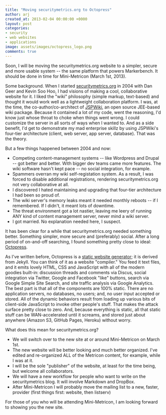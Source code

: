 ```yaml
---
title: "Moving securitymetrics.org to Octopress"
author: arj
created_at: 2013-02-04 00:00:00 +0000
layout: post
categories: 
- security
- web websites
- applications
image: assets/images/octopress_logo.png
comments: true
---
```

Soon, I will be moving the securitymetrics.org website to a simpler, secure and more usable system -- the same platform that powers Markerbench. It should be done in time for Mini-Metricon (March 1st, 2013).

<!-- more -->

Some background. When I started [securitymetrics.org](http://www.securitymetrics.org) in 2004 with Dan Geer and Kevin Soo Hoo, I had visions of making a cool, collaborative website for it. I liked the "wiki" philosophy (simple markup, text-based) and thought it would work well as a lightweight collaboration platform. I was, at the time, the co-author/co-architect of [JSPWiki](http://incubator.apache.org/jspwiki/), an open source JEE-based wiki package. Because it contained a lot of my code, went the reasoning, I'd know just whose throat to choke when things went wrong. I could customize the server in all sorts of ways when I wanted to. And as a side benefit, I'd get to demonstrate my mad enterprise skillz by using JSPWiki's four-tier architecture (client, web server, app server, database). That was the theory.

But a few things happened between 2004 and now:

* Competing content-management systems -- like Wordpress and Drupal -- got better and better. With bigger dev teams came more features. The wiki software hasn't kept pace -- no social integration, for example.
* Spammers overran my wiki self-registation system. As a result, I was forced to disable additional registrations, rendering securitymetrics.org not very collaborative at all.
* I discovered I hated maintaining and upgrading that four-tier architecture I had been so proud of.
* The wiki server's memory leaks meant it needed monthly reboots -- if I remembered. If I didn't, it meant lots of downtime.
* The threat environment got a lot nastier, leaving me leery of running ANY kind of content management server, never mind a wiki server.
* I got married. No explanation needed here, I suspect.

It has been clear for a while that securitymetrics.org needed something better. Something simpler, more secure and (preferably) social. After a long period of on-and-off searching, I found something pretty close to ideal: [Octopress](http://octopress.org).

As I've written before, Octopress is a [static website generator](/blog/2013/01/08/static-blogging/); it is derived from Jekyll. You can think of it as a website "compiler." You feed it text files, and it emits lovely HTML, CSS and JavaScript with all of the modern goodies built-in: discussion threads and comments via Discus, social integration via Twitter, Google and Facebook "like" buttons, search via Google Simple Site Search, and site traffic analysis via Google Analytics. The best part is that all of the components are 100% static. There are no application servers, no databases, no users; and, no user input accepted or stored. All of the dynamic behaviors result from loading up various bits of client-side JavaScript to invoke other people's stuff. That makes the attack surface pretty close to zero. And, because everything is static, all that static stuff can be WAN-accelerated until it screams, and stored just about anywhere (Amazon S3, GitHub Pages, Heroku) without worry.

What does this mean for securitymetrics.org?

* We will switch over to the new site at or around Mini-Metricon on March 1st.
* The new website will be better looking and much better organized. I've edited and re-organized ALL of the Metricon content, for example, while I was at it.
* I will be the sole "publisher" of the website, at least for the time being, but welcome all collaborators.
* We will have a new workflow for people who want to write on the securitymetrics blog. It will involve Markdown and DropBox.
* After Mini-Metricon I will probably move the mailing list to a new, faster, provider (first things first: website, then listserv)

For those of you who will be attending Mini-Metricon, I am looking forward to showing you the new site.